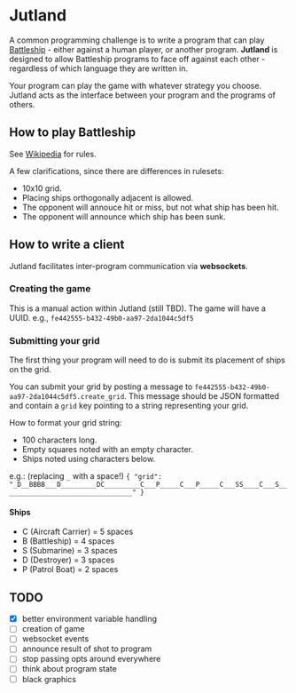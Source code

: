 # Jutland
A common programming challenge is to write a program that can play [Battleship](https://en.wikipedia.org/wiki/Battleship_(game)) - either against a human player, or another program. **Jutland** is designed to allow Battleship programs to face off against each other - regardless of which language they are written in.

Your program can play the game with whatever strategy you choose. Jutland acts as the interface between your program and the programs of others.

## How to play Battleship
See [Wikipedia](https://en.wikipedia.org/wiki/Battleship_(game)) for rules.

A few clarifications, since there are differences in rulesets:
* 10x10 grid.
* Placing ships orthogonally adjacent is allowed.
* The opponent will annouce hit or miss, but not what ship has been hit.
* The opponent will announce which ship has been sunk.

## How to write a client
Jutland facilitates inter-program communication via **websockets**.

### Creating the game
This is a manual action within Jutland (still TBD). The game will have a UUID. e.g., `fe442555-b432-49b0-aa97-2da1044c5df5`

### Submitting your grid
The first thing your program will need to do is submit its placement of ships on the grid.

You can submit your grid by posting a message to `fe442555-b432-49b0-aa97-2da1044c5df5.create_grid`. This message should be JSON formatted and contain a `grid` key pointing to a string representing your grid.

How to format your grid string:
* 100 characters long.
* Empty squares noted with an empty character.
* Ships noted using characters below.

e.g.: (replacing `_` with a space!) `{ "grid": "_D__BBBB___D_________DC_________C___P_____C___P_____C___SS____C___S_________________________________" }`

#### Ships
* C (Aircraft Carrier) = 5 spaces
* B (Battleship) = 4 spaces
* S (Submarine) = 3 spaces
* D (Destroyer) = 3 spaces
* P (Patrol Boat) = 2 spaces

## TODO
- [x] better environment variable handling
- [ ] creation of game
- [ ] websocket events
- [ ] announce result of shot to program
- [ ] stop passing opts around everywhere
- [ ] think about program state
- [ ] black graphics

